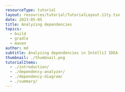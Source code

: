 ```yaml
---
resourceType: tutorial
layout: resources/tutorial/TutorialLayout.11ty.tsx
date: 2023-05-05
title: Analyzing dependencies
topics:
  - build
  - gradle
  - maven
author: md
subtitle: Analyzing dependencies in IntelliJ IDEA
thumbnail: ./thumbnail.png
tutorialItems:
  - ./introduction/
  - ./dependency-analyzer/
  - ./dependency-diagram/
  - ./summary/
---
```


